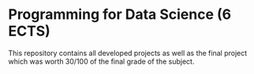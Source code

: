 # Programming for Data Science (6 ECTS)
This repository contains all developed projects as well as the final project which was worth 30/100 of the final grade of the subject.
